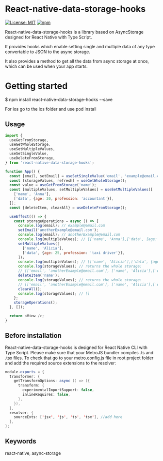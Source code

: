 # React-native-data-storage-hooks

[![License: MIT](https://img.shields.io/badge/License-MIT-yellow.svg)](https://opensource.org/licenses/MIT)
[![npm](https://img.shields.io/npm/v/react-native-data-storage-hooks.svg?style=flat-square)](https://www.npmjs.com/package/react-native-data-storage-hooks)

React-native-data-storage-hooks is a library based on AsyncStorage designed for React Native with Type Script.

It provides hooks which enable setting single and multiple data of any type convertable to JSON to the async storage.

It also provides a method to get all the data from async storage at once, which can be used when your app starts.

# Getting started

$ npm install react-native-data-storage-hooks --save

For ios go to the ios folder and use pod install

## Usage

```javascript
import {
  useGetFromStorage,
  useGetWholeStorage,
  useSetMultipleValues,
  useSetSingleValue,
  useDeleteFromStorage,
} from 'react-native-data-storage-hooks';

function App() {
  const [email, setEmail] = useSetSingleValue('email', 'example@email.com');
  const [storageValues, refresh] = useGetWholeStorage();
  const value = useGetFromStorage('name');
  const [multipleValues, setMultipleValues] = useSetMultipleValues([
    ['name', 'Anna'],
    ['data', {age: 20, profession: 'accountant'}],
  ]);
  const {deleteItem, clearAll} = useDeleteFromStorage();

  useEffect(() => {
    const storageOperations = async () => {
      console.log(email); // example@email.com
      setEmail('anotherExample@email.com');
      console.log(email); // anotherExample@email.com
      console.log(multipleValues); // [['name', 'Anna'],['data', {age: 20, profession: 'accountant'}]]
      setMultipleValues([
        ['name', 'Alicia'],
        ['data', {age: 25, profession: 'taxi driver'}],
      ]);
      console.log(multipleValues); // [['name', 'Alicia'],['data', {age: 25, profession: 'taxi driver'}]]
      console.log(storageValues); // returns the whole storage:
      // [['email', 'anotherExample@email.com'], ['name', 'Alicia'],['data', {age: 25, profession: 'taxi driver'}]]
      deleteItem('name');
      console.log(storageValues); // returns the whole storage:
      // [['email', 'anotherExample@email.com'], ['name', 'Alicia'],['data', {profession: 'taxi driver'}]]
      clearAll();
      console.log(storageValues); // []
    };
    storageOperations();
  }, []);

  return <View />;
}
```

## Before installation

React-native-data-storage-hooks is designed for React Native CLI with Type Script.
Please make sure that your MetroJS bundler compiles .ts and .tsx files.
To check that go to your metro.config.js file in root project folder and add the required source extensions to the resolver:

```java script
module.exports = {
  transformer: {
    getTransformOptions: async () => ({
      transform: {
        experimentalImportSupport: false,
        inlineRequires: false,
      },
    }),
  },
  resolver: {
    sourceExts: ['jsx', 'js', 'ts', 'tsx'], //add here
  },
};
```

## Keywords

react-native,
async-storage
